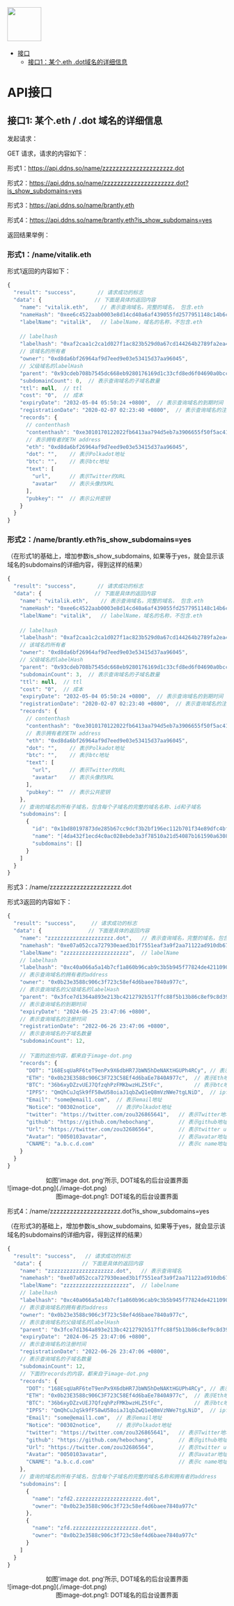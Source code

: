 <img src="https://camo.githubusercontent.com/9e5a57075a5bb3bab4d34b1c3eed3009973bc15ddb6f168c7fbf475d8f0e967f/68747470733a2f2f64617964617975703636362e6574682e64646e732e736f2f697066732f516d586d64535152506d684d666870487a6831585a356955617236447951723844624a753734384b75756f727475" width="78" height="78" />
<!-- TOC depthFrom:1 depthTo:6 withLinks:1 orderedList:0 -->

- [接口](https://github.com/ddns-so/docs/blob/main/README-CHINESE.md#api%E6%8E%A5%E5%8F%A3)
	- [接口1：某个.eth .dot域名的详细信息](https://github.com/ddns-so/docs/blob/main/README-CHINESE.md#%E6%8E%A5%E5%8F%A31-%E6%9F%90%E4%B8%AAeth--dot-%E5%9F%9F%E5%90%8D%E7%9A%84%E8%AF%A6%E7%BB%86%E4%BF%A1%E6%81%AF)

<!-- /TOC -->

# API接口

## 接口1: 某个.eth / .dot 域名的详细信息

发起请求：

GET 请求，请求的内容如下：

形式1：https://api.ddns.so/name/zzzzzzzzzzzzzzzzzzzzz.dot

形式2：https://api.ddns.so/name/zzzzzzzzzzzzzzzzzzzzz.dot?is_show_subdomains=yes

形式3：https://api.ddns.so/name/brantly.eth

形式4：https://api.ddns.so/name/brantly.eth?is_show_subdomains=yes

返回结果举例：

### 形式1：/name/vitalik.eth

形式1返回的内容如下：

```jsx
{
  "result": "success",       // 请求成功的标志
  "data": {                 // 下面是具体的返回内容
    "name": "vitalik.eth",    // 表示查询域名，完整的域名， 包含.eth
    "nameHash": "0xee6c4522aab0003e8d14cd40a6af439055fd2577951148c14b6cea9a53475835",           // nameHash
    "labelName": "vitalik",   // labelName，域名的名称，不包含.eth

    // labelhash
    "labelhash": "0xaf2caa1c2ca1d027f1ac823b529d0a67cd144264b2789fa2ea4d63a67c7103cc",
    // 该域名的所有者
    "owner": "0xd8da6bf26964af9d7eed9e03e53415d37aa96045",
    // 父级域名的labelHash
    "parent": "0x93cdeb708b7545dc668eb9280176169d1c33cfd8ed6f04690a0bcc88a93fc4ae",
    "subdomainCount": 0,  // 表示查询域名的子域名数量
    "ttl": null,  // ttl
    "cost": "0",  // 成本
    "expiryDate": "2032-05-04 05:50:24 +0800",  // 表示查询域名的到期时间
    "registrationDate": "2020-02-07 02:23:40 +0800",  // 表示查询域名的注册时间
    "records": {
      // contenthash
      "contenthash": "0xe3010170122022fb6413aa794d5eb7a3906655f50f5ac41cbdd7933bc277f7192c9e2177c792",
      // 表示拥有者的ETH address
      "eth": "0xd8da6bf26964af9d7eed9e03e53415d37aa96045",
      "dot": "",    // 表示Polkadot地址
      "btc": "",    // 表示btc地址
      "text": [
        "url",      // 表示Twitter的URL
        "avatar"    // 表示头像的URL
      ],
      "pubkey": ""  // 表示公共密钥
    }
  }
}
```

### 形式2：/name/brantly.eth?is_show_subdomains=yes

（在形式1的基础上，增加参数is_show_subdomains, 如果等于yes，就会显示该域名的subdomains的详细内容，得到这样的结果）

```jsx
{
  "result": "success",       // 请求成功的标志
  "data": {                 // 下面是具体的返回内容
    "name": "vitalik.eth",    // 表示查询域名，完整的域名， 包含.eth
    "nameHash": "0xee6c4522aab0003e8d14cd40a6af439055fd2577951148c14b6cea9a53475835",           // nameHash
    "labelName": "vitalik",   // labelName，域名的名称，不包含.eth

    // labelhash
    "labelhash": "0xaf2caa1c2ca1d027f1ac823b529d0a67cd144264b2789fa2ea4d63a67c7103cc",
    // 该域名的所有者
    "owner": "0xd8da6bf26964af9d7eed9e03e53415d37aa96045",
    // 父级域名的labelHash
    "parent": "0x93cdeb708b7545dc668eb9280176169d1c33cfd8ed6f04690a0bcc88a93fc4ae",
    "subdomainCount": 3,  // 表示查询域名的子域名数量
    "ttl": null,  // ttl
    "cost": "0",  // 成本
    "expiryDate": "2032-05-04 05:50:24 +0800",  // 表示查询域名的到期时间
    "registrationDate": "2020-02-07 02:23:40 +0800",  // 表示查询域名的注册时间
    "records": {
      // contenthash
      "contenthash": "0xe3010170122022fb6413aa794d5eb7a3906655f50f5ac41cbdd7933bc277f7192c9e2177c792",
      // 表示拥有者的ETH address
      "eth": "0xd8da6bf26964af9d7eed9e03e53415d37aa96045",
      "dot": "",    // 表示Polkadot地址
      "btc": "",    // 表示btc地址
      "text": [
        "url",      // 表示Twitter的URL
        "avatar"    // 表示头像的URL
      ],
      "pubkey": ""  // 表示公共密钥
    },
    // 查询的域名的所有子域名，包含每个子域名的完整的域名名称、id和子域名
    "subdomains": [
      {
        "id": "0x1bd80197873de285b67cc9dcf3b2bf196ec112b701f34e89dfc4bfc9fb17b0b2",
        "name": "[4da432f1ecd4c0ac028ebde3a3f78510a21d54087b161590a63080d33b702b8d].[68562fc74af4dcfac633a803c2f57c2b826827b47f797b6ab4e468dc8607b5d0].[4f5b812789fc606be1b3b16908db13fc7a9adf7ca72641f84d75b47069d3d7f0]",
        "subdomains": []
      }
    ]
  }
}
```

形式3：/name/zzzzzzzzzzzzzzzzzzzzz.dot

形式3返回的内容如下：

```jsx
{
  "result": "success",     // 请求成功的标志
  "data": {               // 下面是具体的返回内容
    "name": "zzzzzzzzzzzzzzzzzzzzz.dot",   // 表示查询域名，完整的域名，包含.dot
    "namehash": "0xe07a052cca727930eaed3b1f7551eaf3a9f2aa71122ad910db6776dd1aeb4681",         // nameHash
    "labelName": "zzzzzzzzzzzzzzzzzzzzz",  // labelName
    // labelhash
    "labelhash": "0xc40a066a5a14b7cf1a860b96cab9c3b5b945f77824de421109012bed498c151b",
    // 表示查询域名的拥有者的address
    "owner": "0x0b23e3588c906c3f723c58ef4d6baee7840a977c",
    // 表示查询域名的父级域名的labelHash
    "parent": "0x3fce7d1364a893e213bc4212792b517ffc88f5b13b86c8ef9c8d390c3a1370ce",
    // 表示查询域名的到期时间
    "expiryDate": "2024-06-25 23:47:06 +0800",
    // 表示查询域名的注册时间
    "registrationDate": "2022-06-26 23:47:06 +0800",
    // 表示查询域名的子域名数量
    "subdomainCount": 12,

    // 下面的这些内容，都来自于image-dot.png
    "records": {
      "DOT": "168EsqUaRF6teT9enPx9X6dbHR7JbWN5hDeNAKtHGUPh4RCy", // 表示Polkadot地址
      "ETH": "0x0b23E3588c906C3F723C58Ef4d6baEe7840A977c",  // 表示Eth地址
      "BTC": "36b6xyDZzvUEJ7QfzqhPzFMKbwzHLZ5tFc",          // 表示btc地址
      "IPFS": "QmQhCuJqSk9fF58wU58oiaJ1qbZwQ1eQ8mVzNWe7tgLNiD",  // ipfs
      "Email": "some@email1.com",  // 表示email地址
      "Notice": "00302notice",     // 表示Polkadot地址
      "twitter": "https://twitter.com/zou326865641",   // 表示Twitter地址
      "github": "https://github.com/hebochang",        // 表示github地址
      "Url": "https://twitter.com/zou32686564",        // 表示twitter url
      "Avatar": "0050103avatar",                       // 表示avatar地址
      "CNAME": "a.b.c.d.com"                           // 表示c name地址
    }
  }
}
```

<center>如图'image dot. png'所示, DOT域名的后台设置界面</center>
![image-dot.png](./image-dot.png)
<center>图image-dot.png1: DOT域名的后台设置界面</center>

形式4：/name/zzzzzzzzzzzzzzzzzzzzz.dot?is_show_subdomains=yes

（在形式3的基础上，增加参数is_show_subdomains, 如果等于yes，就会显示该域名的subdomains的详细内容，得到这样的结果）

```jsx
{
  "result": "success",   // 请求成功的标志
  "data": {             // 下面是具体的返回内容
    "name": "zzzzzzzzzzzzzzzzzzzzz.dot",   // 表示查询域名
    "namehash": "0xe07a052cca727930eaed3b1f7551eaf3a9f2aa71122ad910db6776dd1aeb4681",  // namehash
    "labelName": "zzzzzzzzzzzzzzzzzzzzz",  // labelname
    // labelhash
    "labelhash": "0xc40a066a5a14b7cf1a860b96cab9c3b5b945f77824de421109012bed498c151b",
    // 表示查询域名的拥有者的address
    "owner": "0x0b23e3588c906c3f723c58ef4d6baee7840a977c",
    // 表示查询域名的父级域名的labelHash
    "parent": "0x3fce7d1364a893e213bc4212792b517ffc88f5b13b86c8ef9c8d390c3a1370ce",
    "expiryDate": "2024-06-25 23:47:06 +0800",
    // 表示查询域名的注册时间
    "registrationDate": "2022-06-26 23:47:06 +0800",
    // 表示查询域名的子域名数量
    "subdomainCount": 12,
    // 下面的records的内容，都来自于image-dot.png
    "records": {
      "DOT": "168EsqUaRF6teT9enPx9X6dbHR7JbWN5hDeNAKtHGUPh4RCy", // 表示Polkadot地址
      "ETH": "0x0b23E3588c906C3F723C58Ef4d6baEe7840A977c",  // 表示Eth地址
      "BTC": "36b6xyDZzvUEJ7QfzqhPzFMKbwzHLZ5tFc",          // 表示btc地址
      "IPFS": "QmQhCuJqSk9fF58wU58oiaJ1qbZwQ1eQ8mVzNWe7tgLNiD",  // ipfs
      "Email": "some@email1.com",  // 表示email地址
      "Notice": "00302notice",     // 表示Polkadot地址
      "twitter": "https://twitter.com/zou326865641",   // 表示Twitter地址
      "github": "https://github.com/hebochang",        // 表示github地址
      "Url": "https://twitter.com/zou32686564",        // 表示twitter url
      "Avatar": "0050103avatar",                       // 表示avatar地址
      "CNAME": "a.b.c.d.com"                           // 表示c name地址
    },
    // 查询的域名的所有子域名，包含每个子域名的完整的域名名称和拥有者的address
    "subdomains": [
      {
        "name": "zfd2.zzzzzzzzzzzzzzzzzzzzz.dot",
        "owner": "0x0b23e3588c906c3f723c58ef4d6baee7840a977c"
      },
      {
        "name": "zfd.zzzzzzzzzzzzzzzzzzzzz.dot",
        "owner": "0x0b23e3588c906c3f723c58ef4d6baee7840a977c"
      }
    ]
  }
}
```

<center>如图'image dot. png'所示, DOT域名的后台设置界面</center>
![image-dot.png](./image-dot.png)
<center>图image-dot.png1: DOT域名的后台设置界面</center>

